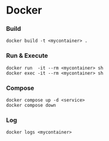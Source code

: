 # Docker

### Build
```
docker build -t <mycontainer> .
```

### Run & Execute
```
docker run  -it --rm <mycontainer> sh
docker exec -it --rm <mycontainer> sh
```

### Compose
```
docker compose up -d <service>
docker compose down
```

### Log
```
docker logs <mycontainer>
```
